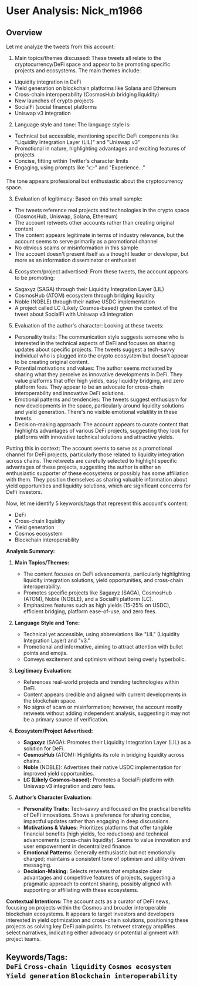 # User Analysis: Nick_m1966

## Overview

<think>
Let me analyze the tweets from this account:

1. Main topics/themes discussed:
These tweets all relate to the cryptocurrency/DeFi space and appear to be promoting specific projects and ecosystems. The main themes include:
- Liquidity integration in DeFi
- Yield generation on blockchain platforms like Solana and Ethereum
- Cross-chain interoperability (CosmosHub bridging liquidity)
- New launches of crypto projects
- SocialFi (social finance) platforms
- Uniswap v3 integration

2. Language style and tone:
The language style is:
- Technical but accessible, mentioning specific DeFi components like "Liquidity Integration Layer (LIL)" and "Uniswap v3"
- Promotional in nature, highlighting advantages and exciting features of projects
- Concise, fitting within Twitter's character limits
- Engaging, using prompts like "👉" and "Experience..."

The tone appears professional but enthusiastic about the cryptocurrency space.

3. Evaluation of legitimacy:
Based on this small sample:
- The tweets reference real projects and technologies in the crypto space (CosmosHub, Uniswap, Solana, Ethereum)
- The account retweets other accounts rather than creating original content
- The content appears legitimate in terms of industry relevance, but the account seems to serve primarily as a promotional channel
- No obvious scams or misinformation in this sample
- The account doesn't present itself as a thought leader or developer, but more as an information disseminator or enthusiast

4. Ecosystem/project advertised:
From these tweets, the account appears to be promoting:
- Sagaxyz (SAGA) through their Liquidity Integration Layer (LIL)
- CosmosHub (ATOM) ecosystem through bridging liquidity
- Noble (NOBLE) through their native USDC implementation
- A project called LC (Likely Cosmos-based) given the context of the tweet about SocialFi with Uniswap v3 integration

5. Evaluation of the author's character:
Looking at these tweets:

- Personality traits: The communication style suggests someone who is interested in the technical aspects of DeFi and focuses on sharing updates about specific projects. The tweets suggest a tech-savvy individual who is plugged into the crypto ecosystem but doesn't appear to be creating original content.
- Potential motivations and values: The author seems motivated by sharing what they perceive as innovative developments in DeFi. They value platforms that offer high yields, easy liquidity bridging, and zero platform fees. They appear to be an advocate for cross-chain interoperability and innovative DeFi solutions.
- Emotional patterns and tendencies: The tweets suggest enthusiasm for new developments in the space, particularly around liquidity solutions and yield generation. There's no visible emotional volatility in these tweets.
- Decision-making approach: The account appears to curate content that highlights advantages of various DeFi projects, suggesting they look for platforms with innovative technical solutions and attractive yields.

Putting this in context: The account seems to serve as a promotional channel for DeFi projects, particularly those related to liquidity integration across chains. The retweets are carefully selected to highlight specific advantages of these projects, suggesting the author is either an enthusiastic supporter of these ecosystems or possibly has some affiliation with them. They position themselves as sharing valuable information about yield opportunities and liquidity solutions, which are significant concerns for DeFi investors.

Now, let me identify 5 keywords/tags that represent this account's content:
- DeFi
- Cross-chain liquidity
- Yield generation
- Cosmos ecosystem
- Blockchain interoperability
</think>

**Analysis Summary:**

1. **Main Topics/Themes:**
   - The content focuses on DeFi advancements, particularly highlighting liquidity integration solutions, yield opportunities, and cross-chain interoperability.
   - Promotes specific projects like Sagaxyz (SAGA), CosmosHub (ATOM), Noble (NOBLE), and a SocialFi platform (LC).
   - Emphasizes features such as high yields (15-25% on USDC), efficient bridging, platform ease-of-use, and zero fees.

2. **Language Style and Tone:**
   - Technical yet accessible, using abbreviations like "LIL" (Liquidity Integration Layer) and "v3."
   - Promotional and informative, aiming to attract attention with bullet points and emojis.
   - Conveys excitement and optimism without being overly hyperbolic.

3. **Legitimacy Evaluation:**
   - References real-world projects and trending technologies within DeFi.
   - Content appears credible and aligned with current developments in the blockchain space.
   - No signs of scam or misinformation; however, the account mostly retweets without adding independent analysis, suggesting it may not be a primary source of verification.

4. **Ecosystem/Project Advertised:**
   - **Sagaxyz** (SAGA): Promotes their Liquidity Integration Layer (LIL) as a solution for DeFi.
   - **CosmosHub** (ATOM): Highlights its role in bridging liquidity across chains.
   - **Noble** (NOBLE): Advertises their native USDC implementation for improved yield opportunities.
   - **LC (Likely Cosmos-based):** Promotes a SocialFi platform with Uniswap v3 integration and zero fees.

5. **Author’s Character Evaluation:**
   - **Personality Traits:** Tech-savvy and focused on the practical benefits of DeFi innovations. Shows a preference for sharing concise, impactful updates rather than engaging in deep discussions.
   - **Motivations & Values:** Prioritizes platforms that offer tangible financial benefits (high yields, fee reductions) and technical advancements (cross-chain liquidity). Seems to value innovation and user empowerment in decentralized finance.
   - **Emotional Patterns:** Generally enthusiastic but not emotionally charged; maintains a consistent tone of optimism and utility-driven messaging.
   - **Decision-Making:** Selects retweets that emphasize clear advantages and competitive features of projects, suggesting a pragmatic approach to content sharing, possibly aligned with supporting or affiliating with these ecosystems.

**Contextual Intentions:**
The account acts as a curator of DeFi news, focusing on projects within the Cosmos and broader interoperable blockchain ecosystems. It appears to target investors and developers interested in yield optimization and cross-chain solutions, positioning these projects as solving key DeFi pain points. Its retweet strategy amplifies select narratives, indicating either advocacy or potential alignment with project teams.

**Keywords/Tags:**  
`DeFi` `Cross-chain liquidity` `Cosmos ecosystem` `Yield generation` `Blockchain interoperability`
---
